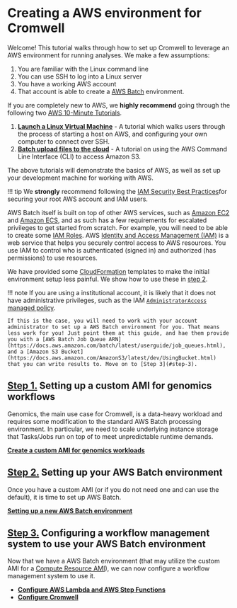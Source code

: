 # Creating a AWS environment for Cromwell

Welcome! This tutorial walks through how to set up Cromwell to leverage an AWS environment for running analyses. We make a few assumptions:


1. You are familiar with the Linux command line
3. You can use SSH to log into a Linux server
2. You have a working AWS account
2. That account is able to create a [AWS Batch](https://aws.amazon.com/batch/) environment.

If you are completely new to AWS, we **highly recommend** going through the following two [AWS 10-Minute Tutorials](https://aws.amazon.com/getting-started/tutorials/).

1. **[Launch a Linux Virtual Machine](https://aws.amazon.com/getting-started/tutorials/launch-a-virtual-machine/)** - A tutorial which walks users through the process of starting a host on AWS, and configuring your own computer to connect over SSH.
2. **[Batch upload files to the cloud](https://aws.amazon.com/getting-started/tutorials/backup-to-s3-cli/)** - A tutorial on using the AWS Command Line Interface (CLI) to access Amazon S3.

The above tutorials will demonstrate the basics of AWS, as well as set up your development machine for working with AWS.

!!! tip
    We **strongly** recommend following the [IAM Security Best Practices](https://docs.aws.amazon.com/IAM/latest/UserGuide/best-practices.html)for securing your root AWS account and IAM users.


AWS Batch itself is built on top of other AWS services, such as [Amazon EC2](https://aws.amazon.com/ec2) and [Amazon ECS](https://aws.amazon.com/ec2), and as such has a few requirements for escalated privileges to get started from scratch.  For example, you will need to be able to create some [IAM Roles](https://docs.aws.amazon.com/IAM/latest/UserGuide/id_roles.html). AWS [Identity and Access Management (IAM)](https://docs.aws.amazon.com/IAM/latest/UserGuide/introduction.html)
is a web service that helps you securely control access to AWS resources. You use IAM to control who is authenticated (signed in) and authorized (has permissions) to use resources.

We have provided some [CloudFormation](https://aws.amazon.com/cloudformation/) templates to make the initial environment setup less painful. We show how to use these in [step 2](#step-2).

!!! note
    If you are using a institutional account, it is likely that it does not  have administrative privileges, such as the IAM  [`AdministratorAccess` managed policy](https://docs.aws.amazon.com/IAM/latest/UserGuide/access_policies_managed-vs-inline.html).

    If this is the case, you will need to work with your account administrator to set up a AWS Batch environment for you. That means less work for you! Just point them at this guide, and hae them provide you with a [AWS Batch Job Queue ARN](https://docs.aws.amazon.com/batch/latest/userguide/job_queues.html), and a [Amazon S3 Bucket](https://docs.aws.amazon.com/AmazonS3/latest/dev/UsingBucket.html) that you can write results to. Move on to [Step 3](#step-3).


## [Step 1.](id:step-1) Setting up a custom AMI for genomics workflows

Genomics, the main use case for Cromwell, is a data-heavy workload and requires some modification to the standard AWS Batch processing environment. In particular, we need to scale underlying instance storage that Tasks/Jobs run on top of to meet unpredictable runtime demands.

**[Create a custom AMI for genomics workloads](./create-custom-ami.md)**

## [Step 2.](id:step-2) Setting up your AWS Batch environment

Once you have a custom AMI (or if you do not need one and can use the default), it is time to set up AWS Batch.

**[Setting up a new AWS Batch environment](./configure-aws-batch-start.md)**

## [Step 3.](id:step-3) Configuring a workflow management system to use your AWS Batch environment

Now that we have a AWS Batch environment (that may utilize the custom AMI for a [Compute Resource AMI](https://docs.aws.amazon.com/batch/latest/userguide/compute_resource_AMIs.html)), we can now configure a workflow management system to use it.

* **[Configure AWS Lambda and AWS Step Functions](./configure-aws-native.md)**
* **[Configure Cromwell](./configure-cromwell-aws-batch.md)**
<!-- * **[Configure Nextflow.io](./configure-nextflow-aws-batch.md)** -->
